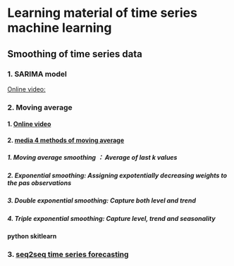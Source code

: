 # Learning material of time series machine learning
## Smoothing of time series data
### 1. SARIMA  model   
   [Online video:](https://www.youtube.com/watch?v=z-uSBE8Pxwg)
### 2. Moving average  
  #### 1. [Online video](https://youtu.be/z-uSBE8Pxwg)  
  #### 2. [media 4 methods of moving average](https://medium.com/@srv96/smoothing-techniques-for-time-series-data-91cccfd008a2)  
  #####   1. Moving average smoothing ： Average of last k values 
  #####   2. Exponential smoothing: Assigning expotentially decreasing weights to the pas observations
  #####   3. Double exponential smoothing: Capture both level and trend
  #####   4. Triple exponential smoothing: Capture level, trend and seasonality
  #### python skitlearn 
### 3. [seq2seq time series forecasting](https://www.kaggle.com/code/omershect/learning-pytorch-seq2seq-with-m5-data-set/notebook)
